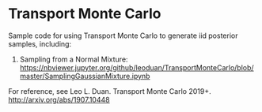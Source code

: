 # Transport Monte Carlo

Sample code for using Transport Monte Carlo to generate iid posterior samples, including:

1. Sampling from a Normal Mixture:
https://nbviewer.jupyter.org/github/leoduan/TransportMonteCarlo/blob/master/SamplingGaussianMixture.ipynb

For reference, see
Leo L. Duan. Transport Monte Carlo 2019+. http://arxiv.org/abs/1907.10448

